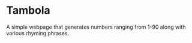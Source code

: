 # Tambola
A simple webpage that generates numbers ranging from 1-90 along with various rhyming phrases.
